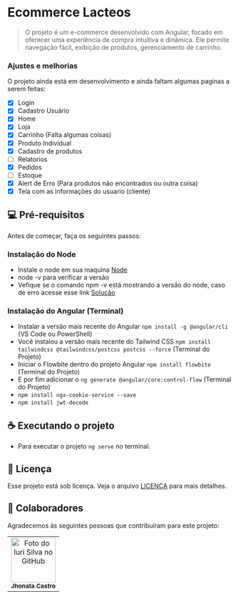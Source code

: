 # Ecommerce Lacteos 

> O projeto é um e-commerce desenvolvido com Angular, focado em oferecer uma experiência de compra intuitiva e dinâmica. Ele permite navegação fácil, exibição de produtos, gerenciamento de carrinho. 

### Ajustes e melhorias

O projeto ainda está em desenvolvimento e ainda faltam algumas paginas a serem feitas:

- [x] Login
- [x] Cadastro Usuário
- [x] Home
- [x] Loja
- [x] Carrinho (Falta algumas coisas)
- [x] Produto Individual
- [x] Cadastro de produtos
- [ ] Relatorios
- [x] Pedidos
- [ ] Estoque
- [x] Alert de Erro (Para produtos não encontrados ou outra coisa)
- [x] Tela com as informações do usuario (cliente)

## 💻 Pré-requisitos

Antes de começar, faça os seguintes passos:

### Instalação do Node
- Instale o node em sua maquina [Node](https://nodejs.org/en/download)
- node -v para verificar a versão
- Vefique se o comando npm -v está mostrando a versão do node, caso de erro acesse esse link [Solução](https://chatgpt.com/share/67b743c1-a9e0-800b-80a0-0f745c921efc)

### Instalação do Angular (Terminal)
- Instalar a versão mais recente do Angular `npm install -g @angular/cli` (VS Code ou PowerShell)
- Você instalou a versão mais recente do Tailwind CSS `npm install tailwindcss @tailwindcss/postcss postcss --force` (Terminal do Projeto)
- Iniciar o Flowbite dentro do projeto Angular `npm install flowbite` (Terminal do Projeto)
- E por fim adicionar o `ng generate @angular/core:control-flow` (Terminal do Projeto)
- `npm install ngx-cookie-service --save`
- `npm install jwt-decode`

## ☕ Executando o projeto
- Para executar o projeto `ng serve` no terminal.

## 📝 Licença

Esse projeto está sob licença. Veja o arquivo [LICENÇA](LICENSE.md) para mais detalhes.

## 🤝 Colaboradores

Agradecemos às seguintes pessoas que contribuíram para este projeto:

<table>
  <tr>
    <td align="center">
      <a href="https://github.com/JhonnyBCastro" title="defina o título do link">
        <img src="https://avatars.githubusercontent.com/u/166658525?v=4" width="100px;" alt="Foto do Iuri Silva no GitHub"/><br>
        <sub>
          <b>Jhonata Castro</b>
        </sub>
      </a>
    </td>
  </tr>
</table>
